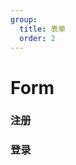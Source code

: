 ```yaml
---
group:
  title: 表单
  order: 2
---
```


# Form

### 注册

<code src='./demo.tsx'></code>

### 登录

<code src='./demo02.tsx'></code>
